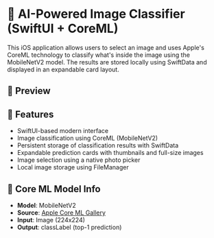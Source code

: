 # 🧠 AI-Powered Image Classifier (SwiftUI + CoreML)

This iOS application allows users to select an image and uses Apple's CoreML technology to classify what's inside the image using the MobileNetV2 model. The results are stored locally using SwiftData and displayed in an expandable card layout.

## 📱 Preview
<!-- Insert a screenshot or gif here -->
<!-- ![App Screenshot](screenshot.png) -->

## 🚀 Features

- SwiftUI-based modern interface
- Image classification using CoreML (MobileNetV2)
- Persistent storage of classification results with SwiftData
- Expandable prediction cards with thumbnails and full-size images
- Image selection using a native photo picker
- Local image storage using FileManager

## 🧠 Core ML Model Info

- **Model**: MobileNetV2
- **Source**: [Apple Core ML Gallery](https://developer.apple.com/machine-learning/models/)
- **Input**: Image (224x224)
- **Output**: classLabel (top-1 prediction)

